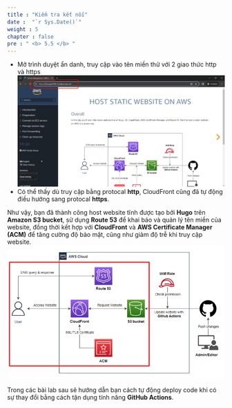 ```yaml
---
title : "Kiểm tra kết nối"
date :  "`r Sys.Date()`" 
weight : 5
chapter : false
pre : " <b> 5.5 </b> "
---
```


  - Mở trình duyệt ẩn danh, truy cập vào tên miền thử với 2 giao thức http và https
    ![Route53](/images/5.cloudfront-and-acm/028-Route53-check-result.png)
  - Có thể thấy dù truy cập bằng protocal **http**, CloudFront cũng đã tự động điều hướng sang protocal **https**.

Như vậy, bạn đã thành công host website tĩnh được tạo bởi **Hugo** trên **Amazon S3 bucket**, sử dụng **Route 53** để khai báo và quản lý tên miền của website, đồng thời kết hợp với **CloudFront** và **AWS Certificate Manager (ACM)** để tăng cường độ bảo mật, cũng như giảm độ trễ khi truy cập website.
![architecture](/images/architecture-on-process.png) 

Trong các bài lab sau sẽ hướng dẫn bạn cách tự động deploy code khi có sự thay đổi bằng cách tận dụng tính năng **GitHub Actions**.
